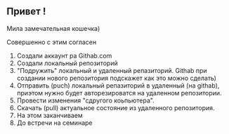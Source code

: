 ## Привет !

Мила замечательная кошечка)

Совершенно с этим согласен
1. Создали аккаунт ра Githab.com
2. Создали локальный репозиторий
3. "Подружить" локальный и удаленный репазиторий. Githab при создании нового репозитория подскажет как это можно сделать)
4. Отправить (puch) локальный репазиторий в удаленный (на githab), приэтом нужно будет авторезироватся на удаленном репозитории.
5. Провести изменения "сдругого коьпьютера".
6. Скачать (pull) актуальное состояние из удаленного репозитория.
7. На этом заканчиваем
8.  До встречи на семинаре
